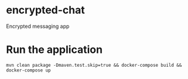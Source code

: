 # encrypted-chat
Encrypted messaging app
# Run the application
```
mvn clean package -Dmaven.test.skip=true && docker-compose build && docker-compose up
```
